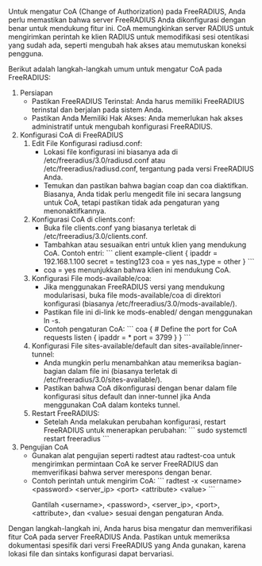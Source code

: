 <p>
Untuk mengatur CoA (Change of Authorization) pada FreeRADIUS, Anda perlu memastikan bahwa server FreeRADIUS Anda dikonfigurasi dengan benar untuk mendukung fitur ini. CoA memungkinkan server RADIUS untuk mengirimkan perintah ke klien RADIUS untuk memodifikasi sesi otentikasi yang sudah ada, seperti mengubah hak akses atau memutuskan koneksi pengguna.
</p>

<p>
Berikut adalah langkah-langkah umum untuk mengatur CoA pada FreeRADIUS:
</p>

<ol>
  <li>
    Persiapan
    <ul>
        <li>Pastikan FreeRADIUS Terinstal: Anda harus memiliki FreeRADIUS terinstal dan berjalan pada sistem Anda.</li>
        <li>Pastikan Anda Memiliki Hak Akses: Anda memerlukan hak akses administratif untuk mengubah konfigurasi FreeRADIUS.</li>
    </ul>
  </li>
  <li>
    Konfigurasi CoA di FreeRADIUS
    <ol>
        <li>
            Edit File Konfigurasi radiusd.conf:
            <ul>
                <li>Lokasi file konfigurasi ini biasanya ada di /etc/freeradius/3.0/radiusd.conf atau /etc/freeradius/radiusd.conf, tergantung pada versi FreeRADIUS Anda.</li>
                <li>Temukan dan pastikan bahwa bagian coap dan coa diaktifkan. Biasanya, Anda tidak perlu mengedit file ini secara langsung untuk CoA, tetapi pastikan tidak ada pengaturan yang menonaktifkannya.</li>
            </ul>
        </li>
        <li>
            Konfigurasi CoA di clients.conf:
            <ul>
                <li>Buka file clients.conf yang biasanya terletak di /etc/freeradius/3.0/clients.conf.</li>
                <li>
                    Tambahkan atau sesuaikan entri untuk klien yang mendukung CoA. Contoh entri:
                    ```
                        client example-client {
                            ipaddr = 192.168.1.100
                            secret = testing123
                            coa = yes
                            nas_type = other
                        }
                    ```
                </li>
                <li>coa = yes menunjukkan bahwa klien ini mendukung CoA.</li>
            </ul>
        </li>
        <li>
            Konfigurasi File mods-available/coa:
            <ul>
                <li>Jika menggunakan FreeRADIUS versi yang mendukung modularisasi, buka file mods-available/coa di direktori konfigurasi (biasanya /etc/freeradius/3.0/mods-available/).</li>
                <li>Pastikan file ini di-link ke mods-enabled/ dengan menggunakan ln -s.</li>
                <li>
                    Contoh pengaturan CoA:
                    ```
                    coa {
                        # Define the port for CoA requests
                        listen {
                            ipaddr = *
                            port = 3799
                        }
                    }
                    ```
                </li>
            </ul>
        </li>
        <li>
            Konfigurasi File sites-available/default dan sites-available/inner-tunnel:
            <ul>
                <li>Anda mungkin perlu menambahkan atau memeriksa bagian-bagian dalam file ini (biasanya terletak di /etc/freeradius/3.0/sites-available/).</li>
                <li>Pastikan bahwa CoA dikonfigurasi dengan benar dalam file konfigurasi situs default dan inner-tunnel jika Anda menggunakan CoA dalam konteks tunnel.</li>
            </ul>
        </li>
        <li>
            Restart FreeRADIUS:
            <ul>
                <li>
                    Setelah Anda melakukan perubahan konfigurasi, restart FreeRADIUS untuk menerapkan perubahan:
                    ```
                    sudo systemctl restart freeradius
                    ```
                </li>
            </ul>
        </li>
    </ol>
  </li>
  <li>
    Pengujian CoA
    <ul>
        <li>Gunakan alat pengujian seperti radtest atau radtest-coa untuk mengirimkan permintaan CoA ke server FreeRADIUS dan memverifikasi bahwa server merespons dengan benar.</li>
        <li>
            Contoh perintah untuk mengirim CoA:
            ```
            radtest -x &lt;username&gt;  &lt;password&gt;  &lt;server_ip&gt;  &lt;port&gt;  &lt;attribute&gt;  &lt;value&gt;
            ```
            <p>Gantilah &lt;username&gt;,  &lt;password&gt;,  &lt;server_ip&gt;,  &lt;port&gt;,  &lt;attribute&gt;, dan  &lt;value&gt; sesuai dengan pengaturan Anda.</p>
        </li>
    </ul>
  </li>
</ol>

<p>Dengan langkah-langkah ini, Anda harus bisa mengatur dan memverifikasi fitur CoA pada server FreeRADIUS Anda. Pastikan untuk memeriksa dokumentasi spesifik dari versi FreeRADIUS yang Anda gunakan, karena lokasi file dan sintaks konfigurasi dapat bervariasi.</p>